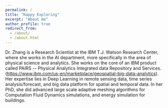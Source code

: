 ```yaml
---
permalink: /
title: "Happy Exploring"
excerpt: "About me"
author_profile: true
redirect_from: 
  - /about/
  - /about.html
---
```

Dr. Zhang is a Research Scientist at the IBM T.J. Watson Research Center, where she works in the AI department, more specifically in the area of physical science and analytics. She works on the core of an IBM product called PAIRS -- Physical Analytics Integrated data Repository and Services.  (https://www.ibm.com/us-en/marketplace/geospatial-big-data-analytics). Her expertise lies in Deep Learning in remote sensing data, time series analysis/forecast, and big data platform for spatial and temporal data. In her PhD, she did advanced large scale adaptive  meshing algorithms for Computation Fluid Dynamics simulations, and energy simulation for buildings.
